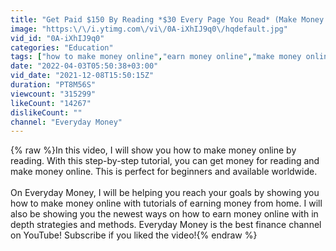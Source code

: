 ```yaml
---
title: "Get Paid $150 By Reading *$30 Every Page You Read* (Make Money By Reading)"
image: "https:\/\/i.ytimg.com\/vi\/0A-iXhIJ9q0\/hqdefault.jpg"
vid_id: "0A-iXhIJ9q0"
categories: "Education"
tags: ["how to make money online","earn money online","make money online"]
date: "2022-04-03T05:50:38+03:00"
vid_date: "2021-12-08T15:50:15Z"
duration: "PT8M56S"
viewcount: "315299"
likeCount: "14267"
dislikeCount: ""
channel: "Everyday Money"
---
```

{% raw %}In this video, I will show you how to make money online by reading. With this step-by-step tutorial, you can get money for reading and make money online. This is perfect for beginners and available worldwide.<br /><br />On Everyday Money, I will be helping you reach your goals by showing you how to make money online with tutorials of earning money from home. I will also be showing you the newest ways on how to earn money online with in depth strategies and methods. Everyday Money is the best finance channel on YouTube! Subscribe if you liked the video!{% endraw %}
